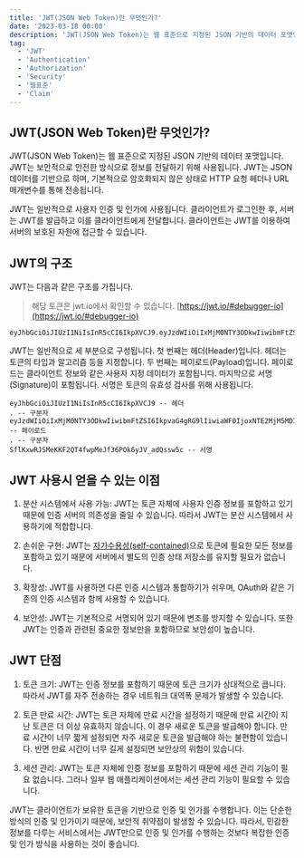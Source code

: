 ```yaml
---
title: 'JWT(JSON Web Token)란 무엇인가?'
date: '2023-03-18 00:00'
description: 'JWT(JSON Web Token)는 웹 표준으로 지정된 JSON 기반의 데이터 포맷입니다. JWT는 보안적으로 안전한 방식으로 정보를 전달하기 위해 사용됩니다. JWT는 JSON 데이터를 기반으로 하며, 기본적으로 암호화되지 않은 상태로 HTTP 요청 헤더나 URL 매개변수를 통해 전송됩니다.'
tag:
  - 'JWT'
  - 'Authentication'
  - 'Authorization'
  - 'Security'
  - '웹표준'
  - 'Claim'
---
```


## JWT(JSON Web Token)란 무엇인가?

JWT(JSON Web Token)는 웹 표준으로 지정된 JSON 기반의 데이터 포맷입니다. JWT는 보안적으로 안전한 방식으로 정보를 전달하기 위해 사용됩니다. JWT는 JSON 데이터를 기반으로 하며, 기본적으로 암호화되지 않은 상태로 HTTP 요청 헤더나 URL 매개변수를 통해 전송됩니다.

JWT는 일반적으로 사용자 인증 및 인가에 사용됩니다. 클라이언트가 로그인한 후, 서버는 JWT를 발급하고 이를 클라이언트에게 전달합니다. 클라이언트는 JWT를 이용하여 서버의 보호된 자원에 접근할 수 있습니다.

## JWT의 구조

JWT는 다음과 같은 구조를 가집니다.
> 해당 토큰은 jwt.io에서 확인할 수 있습니다. [https://jwt.io/#debugger-io](https://jwt.io/#debugger-io)

```
eyJhbGciOiJIUzI1NiIsInR5cCI6IkpXVCJ9.eyJzdWIiOiIxMjM0NTY3ODkwIiwibmFtZSI6IkpvaG4gRG9lIiwiaWF0IjoxNTE2MjM5MDIyfQ.SflKxwRJSMeKKF2QT4fwpMeJf36POk6yJV_adQssw5c
```

JWT는 일반적으로 세 부분으로 구성됩니다. 첫 번째는 헤더(Header)입니다. 헤더는 토큰의 타입과 알고리즘 등을 지정합니다. 두 번째는 페이로드(Payload)입니다. 페이로드는 클라이언트 정보와 같은 사용자 지정 데이터가 포함됩니다. 마지막으로 서명(Signature)이 포함됩니다. 서명은 토큰의 유효성 검사를 위해 사용됩니다.

```
eyJhbGciOiJIUzI1NiIsInR5cCI6IkpXVCJ9 -- 헤더
. -- 구분자
eyJzdWIiOiIxMjM0NTY3ODkwIiwibmFtZSI6IkpvaG4gRG9lIiwiaWF0IjoxNTE2MjM5MDIyfQ -- 페이로드
. -- 구분자
SflKxwRJSMeKKF2QT4fwpMeJf36POk6yJV_adQssw5c -- 서명
```

## JWT 사용시 얻을 수 있는 이점
1. 분산 시스템에서 사용 가능: JWT는 토큰 자체에 사용자 인증 정보를 포함하고 있기 때문에 인증 서버의 의존성을 줄일 수 있습니다. 따라서 JWT는 분산 시스템에서 사용하기에 적합합니다.

2. 손쉬운 구현: JWT는 [자가수용성(self-contained)](자가수용성의-개념)으로 토큰에 필요한 모든 정보를 포함하고 있기 때문에 서버에서 별도의 인증 상태 저장소를 유지할 필요가 없습니다.

3. 확장성: JWT를 사용하면 다른 인증 시스템과 통합하기가 쉬우며, OAuth와 같은 기존의 인증 시스템과 함께 사용할 수 있습니다.

4. 보안성: JWT는 기본적으로 서명되어 있기 때문에 변조를 방지할 수 있습니다. 또한 JWT는 인증과 관련된 중요한 정보만을 포함하므로 보안성이 높습니다.

## JWT 단점
1. 토큰 크기: JWT는 인증 정보를 포함하기 때문에 토큰 크기가 상대적으로 큽니다. 따라서 JWT를 자주 전송하는 경우 네트워크 대역폭 문제가 발생할 수 있습니다.

2. 토큰 만료 시간: JWT는 토큰 자체에 만료 시간을 설정하기 때문에 만료 시간이 지난 토큰은 더 이상 유효하지 않습니다. 이 경우 새로운 토큰을 발급해야 합니다. 만료 시간이 너무 짧게 설정되면 자주 새로운 토큰을 발급해야 하는 불편함이 있습니다. 반면 만료 시간이 너무 길게 설정되면 보안상의 위험이 있습니다.

3. 세션 관리: JWT는 토큰 자체에 인증 정보를 포함하기 때문에 세션 관리 기능이 필요 없습니다. 그러나 일부 웹 애플리케이션에서는 세션 관리 기능이 필요할 수 있습니다.

JWT는 클라이언트가 보유한 토큰을 기반으로 인증 및 인가를 수행합니다. 이는 단순한 방식의 인증 및 인가이기 때문에, 보안적 취약점이 발생할 수 있습니다. 따라서, 민감한 정보를 다루는 서비스에서는 JWT만으로 인증 및 인가를 수행하는 것보다 복잡한 인증 및 인가 방식을 사용하는 것이 좋습니다.
